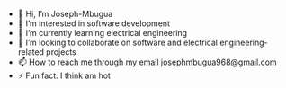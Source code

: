 - 👋 Hi, I’m Joseph-Mbugua
- 👀 I’m interested in software development
- 🌱 I’m currently learning electrical engineering
- 💞️ I’m looking to collaborate on software and electrical engineering-related projects
- 📫 How to reach me through my email josephmbugua968@gmail.com
- ⚡ Fun fact: I think am hot

<!---
Joseph-Mbugua/Joseph-Mbugua is a ✨ special ✨ repository because its `README.md` (this file) appears on your GitHub profile.
You can click the Preview link to take a look at your changes.
--->
